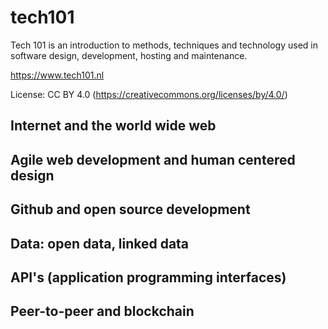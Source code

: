 # tech101
Tech 101 is an introduction to methods, techniques and technology used in software design, development, hosting and maintenance.

https://www.tech101.nl

License: CC BY 4.0 (https://creativecommons.org/licenses/by/4.0/)

## Internet and the world wide web

## Agile web development and human centered design

## Github and open source development

## Data: open data, linked data

## API's (application programming interfaces)

## Peer-to-peer and blockchain
